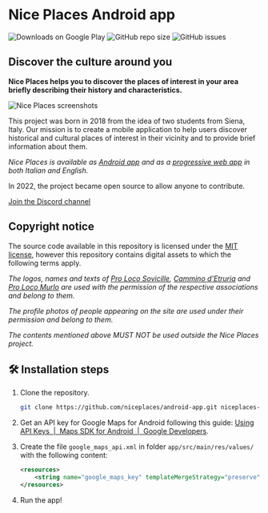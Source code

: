 # Nice Places Android app

![Downloads on Google Play](https://img.shields.io/badge/downloads-1.2K-success)
![GitHub repo size](https://img.shields.io/github/repo-size/niceplaces/android-app)
![GitHub issues](https://img.shields.io/github/issues/niceplaces/android-app)

## Discover the culture around you

**Nice Places helps you to discover the places of interest in your area briefly describing their history and characteristics.**

![Nice Places screenshots](https://github.com/niceplaces/.github/blob/main/profile/devices-en.png)

This project was born in 2018 from the idea of two students from Siena, Italy.  Our mission is to create a mobile application to help users discover historical and cultural places of interest in their vicinity and to provide brief information about them.

*Nice Places is available as [Android app](https://play.google.com/store/apps/details?id=com.niceplaces.niceplaces) and as a [progressive web app](https://www.niceplaces.it/en/app/) in both Italian and English.*

In 2022, the project became open source to allow anyone to contribute.

[Join the Discord channel](https://discord.gg/p9fC72mzDX)

## Copyright notice

The source code available in this repository is licensed under the [MIT license](https://github.com/niceplaces/android-app/blob/main/LICENSE), however this repository contains digital assets to which the following terms apply.

*The logos, names and texts of [Pro Loco Sovicille](http://www.prolocosovicille.it/), [Cammino d'Etruria](https://www.facebook.com/camminodetruria/) and [Pro Loco Murlo](https://prolocomurlo.it/) are used with the permission of the respective associations and belong to them.*

*The profile photos of people appearing on the site are used under their permission and belong to them.*

*The contents mentioned above MUST NOT be used outside the Nice Places project.*

## 🛠️ Installation steps

1. Clone the repository.

    ```bash
    git clone https://github.com/niceplaces/android-app.git niceplaces-android-app
    ```

1. Get an API key for Google Maps for Android following this guide: [Using API Keys  |  Maps SDK for Android  |  Google Developers](https://developers.google.com/maps/documentation/android-sdk/get-api-key).

1. Create the file `google_maps_api.xml` in folder `app/src/main/res/values/` with the following content:

    ```xml
    <resources>
        <string name="google_maps_key" templateMergeStrategy="preserve" translatable="false">[YOUR_API_KEY]</string>
    </resources>
    ```

1. Run the app!